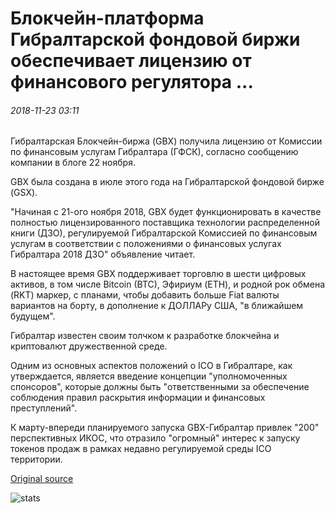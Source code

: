 # Блокчейн-платформа Гибралтарской фондовой биржи обеспечивает лицензию от финансового регулятора ...

###### 2018-11-23 03:11

Гибралтарская Блокчейн-биржа (GBX) получила лицензию от Комиссии по финансовым услугам Гибралтара (ГФСК), согласно сообщению компании в блоге 22 ноября.

GBX была создана в июле этого года на Гибралтарской фондовой бирже (GSX).

"Начиная с 21-ого ноября 2018, GBX будет функционировать в качестве полностью лицензированного поставщика технологии распределенной книги (ДЗО), регулируемой Гибралтарской Комиссией по финансовым услугам в соответствии с положениями о финансовых услугах Гибралтара 2018 ДЗО" объявление читает.

В настоящее время GBX поддерживает торговлю в шести цифровых активов, в том числе Bitcoin (BTC), Эфириум (ETH), и родной рок обмена (RKT) маркер, с планами, чтобы добавить больше Fiat валюты вариантов на борту, в дополнение к ДОЛЛАРу США, "в ближайшем будущем".

Гибралтар известен своим толчком к разработке блокчейна и криптовалют дружественной среде.

Одним из основных аспектов положений о ICO в Гибралтаре, как утверждается, является введение концепции "уполномоченных спонсоров", которые должны быть "ответственными за обеспечение соблюдения правил раскрытия информации и финансовых преступлений".

К марту-впереди планируемого запуска GBX-Гибралтар привлек "200" перспективных ИКОС, что отразило "огромный" интерес к запуску токенов продаж в рамках недавно регулируемой среды ICO территории.

[Original source](https://cointelegraph.com/news/gibraltar-stock-exchanges-blockchain-platform-secures-licence-from-financial-regulator)

![stats](https://c.statcounter.com/11760860/0/a89fa40b/1/ "stats")